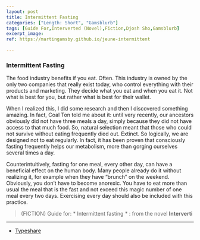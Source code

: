 ```yaml
---
layout: post
title: Intermittent Fasting
categories: ["Length: Short", "Gamsblurb"]
tags: [Guide For,Interverted (Novel),Fiction,Djosh Sho,Gamsblurb]
excerpt_image: 
ref: https://martingamsby.github.io/jeune-intermittent

---
```


### **Intermittent Fasting**

The food industry benefits if you eat. Often. This industry is owned by the only two companies that really exist today, who control everything with their products and marketing. They decide what you eat and when you eat it. Not what is best for you, but rather what is best for their wallet.

When I realized this, I did some research and then I discovered something amazing. In fact, Coal Ton told me about it: until very recently, our ancestors obviously did not have three meals a day, simply because they did not have access to that much food. So, natural selection meant that those who could not survive without eating frequently died out. Extinct. So logically, we are designed not to eat regularly. In fact, it has been proven that consciously fasting frequently helps our metabolism, more than gorging ourselves several times a day.

Counterintuitively, fasting for one meal, every other day, can have a beneficial effect on the human body. Many people already do it without realizing it, for example when they have “brunch” on the weekend. Obviously, you don’t have to become anorexic. You have to eat more than usual the meal that is the fast and not exceed this magic number of one meal every two days. Exercising every day should also be included with this practice.

> (FICTION) Guide for: * Intermittent fasting * : from the novel **Interverti**

---

- [Typeshare](https://typeshare.co/martingamsby/posts/cm43iiscs00ktmj0c4a1aoimc)

